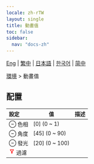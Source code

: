 ```yaml
---
locale: zh-rTW
layout: single
title: 動畫值
toc: false
sidebar:
  nav: "docs-zh"
---
```

[Eng](/dancexr/menu/2025.5/scene/auto_updates) | [繁中](/tw/dancexr/menu/2025.5/scene/auto_updates) | [日本語](/jp/dancexr/menu/2025.5/scene/auto_updates) | [한국어](/kr/dancexr/menu/2025.5/scene/auto_updates) | [简中](/zh/dancexr/menu/2025.5/scene/auto_updates)

[環境](../menu#環境) > 動畫值

## 配置

| 設定 | 值 | 描述 |
| :--- | --- | :--- |
| ⊖ 色相 | [0] (0 ~ 1) | 
| ⊖ 角度 | [45] (0 ~ 90) | 
| ⊖ 發光 | [20] (0 ~ 100) | 
| <img src="/images/icon/ic_filter.png" alt="filter icon"/> 過濾 || 
